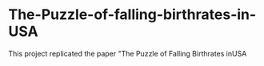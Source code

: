 # The-Puzzle-of-falling-birthrates-in-USA
This project replicated the paper "The Puzzle of Falling Birthrates inUSA
